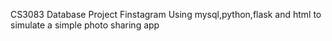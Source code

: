 CS3083 Database Project
Finstagram
Using mysql,python,flask and html to simulate a simple photo sharing app
